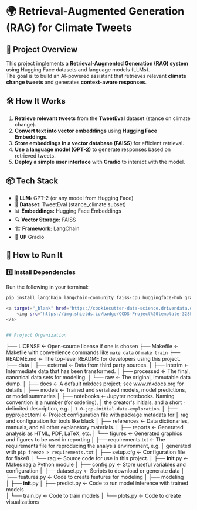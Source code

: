# 🌍 Retrieval-Augmented Generation (RAG) for Climate Tweets  

## 📖 Project Overview  
This project implements a **Retrieval-Augmented Generation (RAG) system** using Hugging Face datasets and language models (LLMs).  
The goal is to build an AI-powered assistant that retrieves relevant **climate change tweets** and generates **context-aware responses**.  

## 🛠 How It Works  
1. **Retrieve relevant tweets** from the **TweetEval** dataset (stance on climate change).  
2. **Convert text into vector embeddings** using **Hugging Face Embeddings**.  
3. **Store embeddings in a vector database (FAISS)** for efficient retrieval.  
4. **Use a language model (GPT-2)** to generate responses based on retrieved tweets.  
5. **Deploy a simple user interface** with **Gradio** to interact with the model.  

## 📦 Tech Stack  
- 🧠 **LLM:** GPT-2 (or any model from Hugging Face)  
- 📄 **Dataset:** TweetEval (stance_climate subset)  
- 📊 **Embeddings:** Hugging Face Embeddings  
- 🔍 **Vector Storage:** FAISS  
- 🏗 **Framework:** LangChain  
- 🎨 **UI:** Gradio  

## 🚀 How to Run It  
### **1️⃣ Install Dependencies**  
Run the following in your terminal:  
```bash
pip install langchain langchain-community faiss-cpu huggingface-hub gradio

<a target="_blank" href="https://cookiecutter-data-science.drivendata.org/">
    <img src="https://img.shields.io/badge/CCDS-Project%20template-328F97?logo=cookiecutter" />
</a>


## Project Organization

```
├── LICENSE            <- Open-source license if one is chosen
├── Makefile           <- Makefile with convenience commands like `make data` or `make train`
├── README.md          <- The top-level README for developers using this project.
├── data
│   ├── external       <- Data from third party sources.
│   ├── interim        <- Intermediate data that has been transformed.
│   ├── processed      <- The final, canonical data sets for modeling.
│   └── raw            <- The original, immutable data dump.
│
├── docs               <- A default mkdocs project; see www.mkdocs.org for details
│
├── models             <- Trained and serialized models, model predictions, or model summaries
│
├── notebooks          <- Jupyter notebooks. Naming convention is a number (for ordering),
│                         the creator's initials, and a short `-` delimited description, e.g.
│                         `1.0-jqp-initial-data-exploration`.
│
├── pyproject.toml     <- Project configuration file with package metadata for 
│                         rag and configuration for tools like black
│
├── references         <- Data dictionaries, manuals, and all other explanatory materials.
│
├── reports            <- Generated analysis as HTML, PDF, LaTeX, etc.
│   └── figures        <- Generated graphics and figures to be used in reporting
│
├── requirements.txt   <- The requirements file for reproducing the analysis environment, e.g.
│                         generated with `pip freeze > requirements.txt`
│
├── setup.cfg          <- Configuration file for flake8
│
└── rag   <- Source code for use in this project.
    │
    ├── __init__.py             <- Makes rag a Python module
    │
    ├── config.py               <- Store useful variables and configuration
    │
    ├── dataset.py              <- Scripts to download or generate data
    │
    ├── features.py             <- Code to create features for modeling
    │
    ├── modeling                
    │   ├── __init__.py 
    │   ├── predict.py          <- Code to run model inference with trained models          
    │   └── train.py            <- Code to train models
    │
    └── plots.py                <- Code to create visualizations
```

